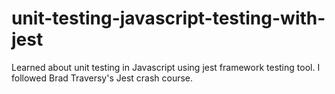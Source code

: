 # unit-testing-javascript-testing-with-jest
Learned about unit testing in Javascript using jest framework testing tool. I followed Brad Traversy's Jest crash course.
